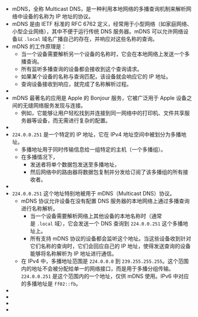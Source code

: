 - mDNS，全称 Multicast DNS，是一种利用本地网络的多播查询机制来解析网络中设备的名称为 IP 地址的协议。
- mDNS 是由 IETF 标准的 RFC 6762 定义，经常用于小型网络（如家庭网络、小型企业网络），其中不便于运行传统 DNS 服务器。mDNS 可以允许网络设备以 `.local` 域名广播自己的存在，并响应对这些名称的查询。
- mDNS 的工作原理是：
	- 当一个设备需要解析另一个设备的名称时，它会在本地网络上发送一个多播查询。
	- 所有监听多播查询的设备都会接收到这个查询请求。
	- 如果某个设备的名称与查询匹配，该设备就会响应它的 IP 地址。
	- 查询设备接收到响应，就完成了名称解析过程。
-
- mDNS 最著名的应用是 Apple 的 Bonjour 服务，它被广泛用于 Apple 设备之间的无缝网络服务发现与连接。
	- 例如，它能够让用户轻松找到并连接到同一网络中的打印机、文件共享服务器等设备，而无需进行复杂的配置。
-
- `224.0.0.251` 是一个特定的 IP 地址，它在 IPv4 地址空间中被划分为多播地址。
	- 多播地址用于同时传输信息给一组特定的主机（一个多播组）。
	- 在多播情况下，
		- 发送者将单个数据包发送至多播地址，
		- 然后网络中的路由器将数据包复制并分发给订阅了该多播组的所有接收者。
-
- `224.0.0.251` 这个地址特别地被用于 mDNS（Multicast DNS）协议。
	- mDNS 协议允许设备在没有配置 DNS 服务器的本地网络上通过多播查询进行名称解析。
		- 当一个设备需要解析网络上其他设备的本地名称时（通常是 `.local` 域），它会发送一个 DNS 查询到 `224.0.0.251` 这个多播地址上。
		- 所有支持 mDNS 协议的设备都会监听这个地址。当这些设备收到针对它们名称的查询时，它们会回应自己的 IP 地址，使得发送查询的设备能够将名称解析为 IP 地址进行通信。
	- 在 IPv4 中，多播地址范围是 `224.0.0.0` 到 `239.255.255.255`。这个范围内的地址不会被分配给单一的网络接口，而是用于多播分组传输。`224.0.0.251` 是这个范围内的一个地址，仅供 mDNS 使用。IPv6 中对应的多播地址是 `ff02::fb`。
-
-
-
-